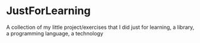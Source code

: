 # JustForLearning
A collection of my little project/exercises that I did just for learning, a library, a programming language, a technology
